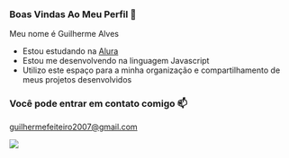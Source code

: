 ### Boas Vindas Ao Meu Perfil 💝

Meu nome é Guilherme Alves

- Estou estudando na [Alura](https://www.alura.com.br)
- Estou me desenvolvendo na linguagem Javascript
- Utilizo este espaço para a minha organização e compartilhamento de meus projetos desenvolvidos 

### Você pode entrar em contato comigo 📫

guilhermefeiteiro2007@gmail.com

![](https://media1.tenor.com/m/WCoFvmLupNkAAAAC/bleach-ichigo.gif)


